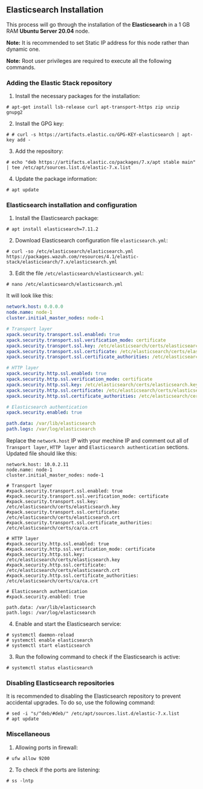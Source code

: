 ## Elasticsearch Installation
This process will go through the installation of the **Elasticsearch** in a 1 GB RAM **Ubuntu Server 20.04** node.

**Note:** It is recommended to set Static IP address for this node rather than dynamic one.

**Note:** Root user privileges are required to execute all the following commands.

### Adding the Elastic Stack repository

1. Install the necessary packages for the installation:
```shell
# apt-get install lsb-release curl apt-transport-https zip unzip gnupg2
```
2. Install the GPG key:
```shell
# # curl -s https://artifacts.elastic.co/GPG-KEY-elasticsearch | apt-key add -
```
3. Add the repository:
```shell
# echo "deb https://artifacts.elastic.co/packages/7.x/apt stable main" | tee /etc/apt/sources.list.d/elastic-7.x.list
```
4. Update the package information:
```shell
# apt update
```

### Elasticsearch installation and configuration

1. Install the Elasticsearch package:
```shell
# apt install elasticsearch=7.11.2
```
2. Download Elasticsearch configuration file `elasticsearch.yml`:
```shell
# curl -so /etc/elasticsearch/elasticsearch.yml https://packages.wazuh.com/resources/4.1/elastic-stack/elasticsearch/7.x/elasticsearch.yml
```
3. Edit the file `/etc/elasticsearch/elasticsearch.yml`:
```shell
# nano /etc/elasticsearch/elasticsearch.yml
```

It will look like this:

```yml
network.host: 0.0.0.0
node.name: node-1
cluster.initial_master_nodes: node-1

# Transport layer
xpack.security.transport.ssl.enabled: true
xpack.security.transport.ssl.verification_mode: certificate
xpack.security.transport.ssl.key: /etc/elasticsearch/certs/elasticsearch.key
xpack.security.transport.ssl.certificate: /etc/elasticsearch/certs/elasticsearch.crt
xpack.security.transport.ssl.certificate_authorities: /etc/elasticsearch/certs/ca/ca.crt

# HTTP layer
xpack.security.http.ssl.enabled: true
xpack.security.http.ssl.verification_mode: certificate
xpack.security.http.ssl.key: /etc/elasticsearch/certs/elasticsearch.key
xpack.security.http.ssl.certificate: /etc/elasticsearch/certs/elasticsearch.crt
xpack.security.http.ssl.certificate_authorities: /etc/elasticsearch/certs/ca/ca.crt

# Elasticsearch authentication
xpack.security.enabled: true

path.data: /var/lib/elasticsearch
path.logs: /var/log/elasticsearch
```

Replace the `network.host` IP with your mechine IP and comment out all of `Transport layer`, `HTTP layer` and `Elasticsearch authentication` sections. Updated file should like this:

```console
network.host: 10.0.2.11
node.name: node-1
cluster.initial_master_nodes: node-1

# Transport layer
#xpack.security.transport.ssl.enabled: true
#xpack.security.transport.ssl.verification_mode: certificate
#xpack.security.transport.ssl.key: /etc/elasticsearch/certs/elasticsearch.key
#xpack.security.transport.ssl.certificate: /etc/elasticsearch/certs/elasticsearch.crt
#xpack.security.transport.ssl.certificate_authorities: /etc/elasticsearch/certs/ca/ca.crt

# HTTP layer
#xpack.security.http.ssl.enabled: true
#xpack.security.http.ssl.verification_mode: certificate
#xpack.security.http.ssl.key: /etc/elasticsearch/certs/elasticsearch.key
#xpack.security.http.ssl.certificate: /etc/elasticsearch/certs/elasticsearch.crt
#xpack.security.http.ssl.certificate_authorities: /etc/elasticsearch/certs/ca/ca.crt

# Elasticsearch authentication
#xpack.security.enabled: true

path.data: /var/lib/elasticsearch
path.logs: /var/log/elasticsearch
```

4. Enable and start the Elasticsearch service:
```shell
# systemctl daemon-reload
# systemctl enable elasticsearch
# systemctl start elasticsearch
```
3. Run the following command to check if the Elasticsearch is active:
```shell
# systemctl status elasticsearch
```

### Disabling Elasticsearch repositories

It is recommended to disabling the Elasticsearch repository to prevent accidental upgrades. To do so, use the following command:

```shell
# sed -i "s/^deb/#deb/" /etc/apt/sources.list.d/elastic-7.x.list
# apt update
```

### Miscellaneous

1. Allowing ports in firewall:
```shell
# ufw allow 9200
```
2. To check if the ports are listening:
```shell
# ss -lntp
```
